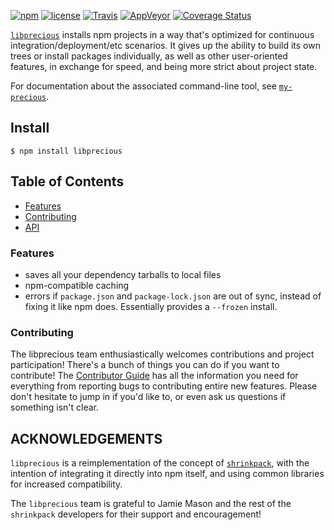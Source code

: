 [![npm](https://img.shields.io/npm/v/libprecious.svg)](https://npm.im/libprecious) [![license](https://img.shields.io/npm/l/libprecious.svg)](https://npm.im/libprecious) [![Travis](https://img.shields.io/travis/zkat/libprecious.svg)](https://travis-ci.org/zkat/libprecious) [![AppVeyor](https://ci.appveyor.com/api/projects/status/github/zkat/libprecious?svg=true)](https://ci.appveyor.com/project/zkat/libprecious) [![Coverage Status](https://coveralls.io/repos/github/zkat/libprecious/badge.svg?branch=latest)](https://coveralls.io/github/zkat/libprecious?branch=latest)

[`libprecious`](https://npm.im/libprecious) installs npm projects in a way
that's optimized for continuous integration/deployment/etc scenarios. It gives
up the ability to build its own trees or install packages individually, as well
as other user-oriented features, in exchange for speed, and being more strict
about project state.

For documentation about the associated command-line tool, see
[`my-precious`](https://npm.im/my-precious).

## Install

`$ npm install libprecious`

## Table of Contents

* [Features](#features)
* [Contributing](#contributing)
* [API](#api)

### Features

* saves all your dependency tarballs to local files
* npm-compatible caching
* errors if `package.json` and `package-lock.json` are out of sync, instead of fixing it like npm does. Essentially provides a `--frozen` install.

### Contributing

The libprecious team enthusiastically welcomes contributions and project
participation! There's a bunch of things you can do if you want to contribute!
The [Contributor Guide](CONTRIBUTING.md) has all the information you need for
everything from reporting bugs to contributing entire new features. Please don't
hesitate to jump in if you'd like to, or even ask us questions if something
isn't clear.

## ACKNOWLEDGEMENTS

`libprecious` is a reimplementation of the concept of
[`shrinkpack`](https://npm.im/shrinkpack), with the intention of integrating it
directly into npm itself, and using common libraries for increased
compatibility.

The `libprecious` team is grateful to Jamie Mason and the rest of the
`shrinkpack` developers for their support and encouragement!
